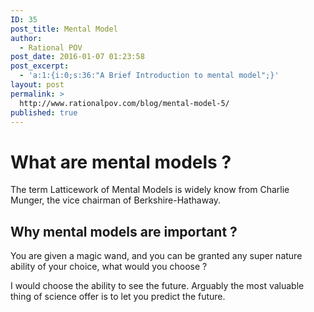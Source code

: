 ```yaml
---
ID: 35
post_title: Mental Model
author:
  - Rational POV
post_date: 2016-01-07 01:23:58
post_excerpt:
  - 'a:1:{i:0;s:36:"A Brief Introduction to mental model";}'
layout: post
permalink: >
  http://www.rationalpov.com/blog/mental-model-5/
published: true
---
```

# What are mental models ?

The term Latticework of Mental Models is widely know from Charlie Munger, the vice chairman of Berkshire-Hathaway.

## Why mental models are important ?

You are given a magic wand, and you can be granted any super nature ability of your choice, what would you choose ?

I would choose the ability to see the future. Arguably the most valuable thing of science offer is to let you predict the future.